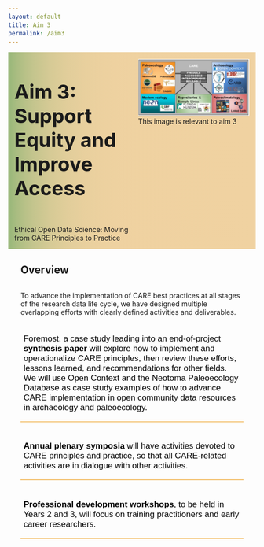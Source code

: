 ```yaml
---
layout: default
title: Aim 3
permalink: /aim3
---
```


<style>
  @media print, screen and (max-width:480px) {
   #heading-left {
      padding-bottom: 0%;
      }
}
  li {
  font-size:20px;
  color:#000;
  }
.collapse {
  display: none;
  top: 63px;
  z-index:10000;
  box-shadow: 0px 8px 16px 0px rgba(0,0,0,0.2);
  margin-bottom:5%;
}

.show {
  display: grid;
  grid-template-rows: auto;
  
}

  .bttn {
  background-color:transparent;
  cursor:pointer;
  border: 0;
  border-bottom:1px solid #ec970b;
  padding-top:1%;
  font-size:17px;
  text-align:left;
  margin-bottom:4%;
  }
  
   .bttn:hover {
  background-color:#f0ddc0;
  }

    .bttn p:hover {
  color:#70551d;
  font-weight:bold;
  }
  
  .bttn_show {
  border: 2.5px solid #ec970b;
  }

  </style>
<div class="text-block-main" style="display:grid;grid-template-columns: auto">
  
<div class="text-block-right" style="display:grid;grid-template-columns:repeat(auto-fit, minmax(200px, 1fr));background-image:linear-gradient(to left, #f0d2a1, 90%, #97b779);padding:0;align-content:center;" id="headingblock">
    <div class="text-block-right" style="display:grid;grid-template-rows:auto auto;background-color:transparent;padding-left:5%;align-content:center;width:95%;" id="heading-left">
      <h1 style="font-size:40px;"> Aim 3: Support Equity and Improve Access </h1>
      <p style="align-self:start;padding-top:10px;" id="describe"> Ethical Open Data Science: Moving from CARE Principles to Practice </p>
    </div>
    <div class="text-block-right" style="background-color:transparent;padding-left:0;float:right;justify-self:end;max-width:460px; margin-right:5%; margin-left: 5%; width: 90%;" id="heading-image">
      <figure style="margin-left:0px;margin-right:0px;" id="stakes">
        <img src="./images/fairos-stakeholders.jpg" alt="Stakeholders" style="width:100%">
        <figcaption>This image is relevant to aim 3 </figcaption>
      </figure>
    </div>
  </div>
  <div class="text-block-right" style="display:grid;grid-template-rows: auto auto;width:90%;padding-right:5%;padding-left:5%;">
    <h2>Overview</h2>
    <div>
      <p>To advance the implementation of CARE best practices at all stages of the research data life cycle, we  have designed multiple overlapping efforts with clearly defined activities and deliverables.</p>
        <button class="bttn" id="synth" onclick="Func_synth()">
            <div><p> Foremost, a case study leading into an end-of-project <strong>synthesis paper</strong> will explore how to implement and operationalize CARE principles, then review these efforts, lessons learned, and recommendations for other fields.  We will use Open Context and the Neotoma Paleoecology Database as case study examples of how to advance CARE implementation in open community data resources in archaeology and paleoecology.</p></div>
</button>
        <div class="collapse" id="readMore_synth">
          <div class="read-more-content" style="width:90%;padding-left:5%;padding-right:5%;padding-top:2%;padding-bottom:2%;">
          <p>We will focus on two well-established open community data resources—Open Context and Neotoma—as  test cases for exploring how best to implement CARE practices in archaeological and paleoecological  datasets. CARE introduces a set of important technical requirements that need to be supported. For  example, data infrastructure needs to support Traditional Knowledge labels and notifications to help better express cultural aspects of data provenance and expectations for benefits sharing. Similarly, data infrastructure needs to be flexible enough to manage culturally specific systems of metadata documentation. These expanded and diversified sets of metadata needs will also need to be managed by curation workflows that inclusively represent stakeholder interests.</p>
            
<p>The exact form of implementation will vary among open data resources, and it is unlikely that a single solution will work for all. Hence, over the course of the symposia hackathons, webinars, and other activities, we will use Open Context and Neotoma as two representative instances of open community data resources in archaeology and paleoecology, with differing degrees of implementation of CARE principles and pre-existing relationships with Indigenous leaders and scholars. Symposia breakout sessions and hackathon  activities will help identify technical requirements to guide CARE principle-aligned improvements to Open Context and Neotoma, which can then serve as model examples for other data resources. To share these  advances with a broader community, a synthesis paper will be written in Year 3 that will  focus on best practices on implementing CARE in open Quaternary data resources.  
 </p>
          </div>
        </div>
        <button class="bttn" id="symp" onclick="Func_symp()">
          <div><p><strong>Annual plenary symposia</strong> will have activities devoted to CARE principles and practice, so that all  CARE-related activities are in dialogue with other activities.</p></div>
      </button>
        <div class="collapse" id="readMore_symp">
          <div class="read-more-content" style="width:90%;padding-left:5%;padding-right:5%;padding-top:2%;padding-bottom:2%;">
            <p>All symposia will include activities specifically devoted to advancing FAIR and CARE principles, in order to  help set desired professional norms and provide examples of how CARE implementation can be advanced.  Symposia activities will emphasize the importance of CARE data principles at each stage of the research data lifecycle, from initial conceptualization of a project, to data collection and analysis, interpretation and  communication of results, and finally the long term curation and reuse of research data. In the early years  of our RCN activities, we will invite keynote speakers from Research Data Alliance, the Centre for Australian Biodiversity and Heritage (CABAH), and other organizations to provide model examples of advancing CARE, with breakout discussions on how to best advance CARE among participating open-data resources  and their networks of allied practitioners. In later years, we will review and discuss current efforts to begin  implementing CARE best practices in participating data resources.</p>
          </div>
       </div>
          <button class="bttn" id="profs" onclick="Func_profs()"> 
            <div><p><strong>Professional development workshops</strong>, to be held in Years 2 and 3, will focus on training practitioners and early career researchers. </p></div>
      </button>
          <div class="collapse" id="readMore_profs">
            <div class="read-more-content" style="width:90%;padding-left:5%;padding-right:5%;padding-top:2%;padding-bottom:2%;">
              <p>In addition to the annual symposia, we plan to lead multiple, virtual, synchronous workshops that are devoted to the professional development of informaticists (in Year 2) and early career researchers (in Year 3) who are interested in learning about CARE and how best to translate principles to action. These workshops will planned by a small working group in Year 1, then attended by RCN members as well as through open calls to the communities of paleo- and modern ecologists, environmental archaeologists, and paleoclimatologists, with early career researchers and members of descendent communities in particular encouraged to apply. Each workshop will likely be scheduled on a weekend day to better accommodate participants with other weekday commitments that may preclude their participation. Sessions will be recorded so that they can be shared with institute participants (especially in the event that they are unable to attend) and consulted for assessment purposes. Participants will be encouraged to do some reading and preparation in advance of each workshop, which will consist of short lectures and learning activities that contribute to the development of individual action plans for participants.</p>
<p>Pilot professional development programs launched by Lieberman in 2021 for ECR members of the Archaeological Research Facility at the University of California-Berkeley and the American Society of Overseas Research demonstrated that, while an overwhelming majority of participants surveyed think working with data is important for them and their future careers, a similar majority felt that they lacked both the comfort and training, especially around ethical practices, to do so (Lieberman, forthcoming). These workshops aim to provide this kind of training specifically for individuals who do not have access to similar resources through their own institutions; in this way, we will be able to expand knowledge around applying CARE to underserved communities, providing mentorship and support so that participants can develop skills that are critically important for their success. Moreover, we aim to publish our curriculum open access so that others can adopt and adapt it for other contexts and audiences, exponentially increasing the number of people this work reaches. </p>
            </div>
      </div>
    </div>
  </div>
</div>

<script>
function Func_synth() {
  document.getElementById("readMore_synth").classList.toggle("show");
  document.getElementById("synth").classList.toggle("bttn_show");
}

function Func_symp() {
  document.getElementById("readMore_symp").classList.toggle("show");
  document.getElementById("symp").classList.toggle("bttn_show");
}

  function Func_profs() {
  document.getElementById("readMore_profs").classList.toggle("show");
  document.getElementById("profs").classList.toggle("bttn_show");
}

</script>

